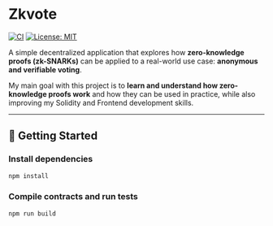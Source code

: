# Zkvote

[![CI](https://github.com/fmcruz01/zk-vote/actions/workflows/Build.yml/badge.svg?branch=main&event=push)](https://github.com/fmcruz01/zk-vote/actions/workflows/Build.yml)
[![License: MIT](https://img.shields.io/badge/License-MIT-yellow.svg)](LICENSE.md)

A simple decentralized application that explores how **zero-knowledge proofs (zk-SNARKs)** can be applied to a real-world use case: **anonymous and verifiable voting**.  

My main goal with this project is to **learn and understand how zero-knowledge proofs work** and how they can be used in practice, while also improving my Solidity and Frontend development skills.

---

## 🚀 Getting Started

### Install dependencies

```bash
npm install
```

### Compile contracts and run tests

```bash
npm run build
```

